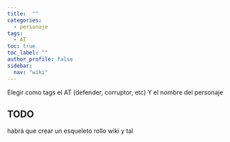 ```yaml
---
title:  ""
categories: 
  - personaje
tags: 
  - AT
toc: true
toc_label: ""
author_profile: false
sidebar:
  nav: "wiki"
---
```

Elegir como tags el AT (defender, corruptor, etc)
Y el nombre del personaje

## TODO 
habrá que crear un esqueleto rollo wiki y tal